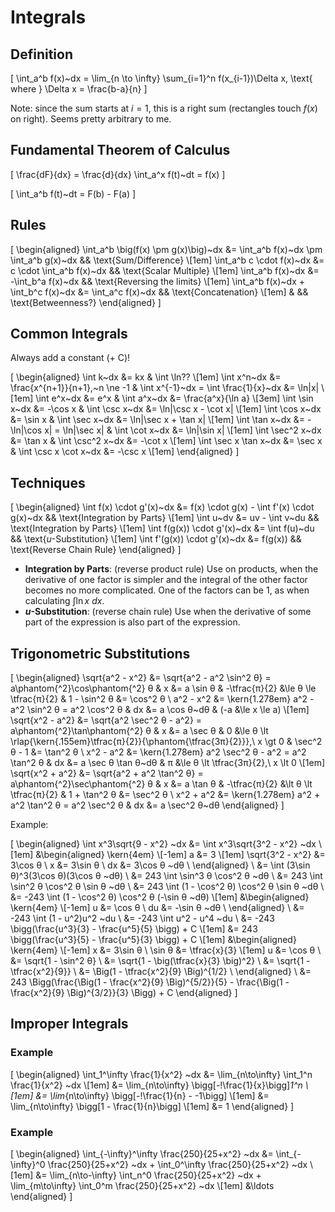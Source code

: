 # Integrals

## Definition

\[
  \int_a^b f(x)~dx = \lim_{n \to \infty} \sum_{i=1}^n f(x_{i-1})\Delta x, \text{ where } \Delta x = \frac{b-a}{n}
\]

Note: since the sum starts at $i=1$, this is a right sum (rectangles touch $f(x)$ on right). Seems pretty arbitrary to me.

## Fundamental Theorem of Calculus

\[
  \frac{dF}{dx} = \frac{d}{dx} \int_a^x f(t)~dt = f(x)
\]

\[
  \int_a^b f(t)~dt = F(b) - F(a)
\]

## Rules

\[
  \begin{aligned}
    \int_a^b \big(f(x) \pm g(x)\big)~dx &= \int_a^b f(x)~dx \pm \int_a^b g(x)~dx   && \text{Sum/Difference}       \\[1em]
               \int_a^b c \cdot f(x)~dx &= c \cdot \int_a^b f(x)~dx                && \text{Scalar Multiple}      \\[1em]
                       \int_a^b f(x)~dx &= -\int_b^a f(x)~dx                       && \text{Reversing the limits} \\[1em]
    \int_a^b f(x)~dx + \int_b^c f(x)~dx &= \int_a^c f(x)~dx                        && \text{Concatenation}        \\[1em]
                                        &                                          && \text{Betweenness?}
  \end{aligned}
\]

## Common Integrals

Always add a constant ($+ \text{ C}$)!

\[
  \begin{aligned}
                \int k~dx &= kx                         & \int \ln?? \\[1em]
           \int x^n~dx &= \frac{x^{n+1}}{n+1},~n \ne -1 & \int x^{-1}~dx = \int \frac{1}{x}~dx &= \ln|x| \\[1em]
              \int e^x~dx &= e^x                        &            \int a^x~dx &= \frac{a^x}{\ln a}    \\[3em]
           \int \sin x~dx &= -\cos x                    &         \int \csc x~dx &= \ln|\csc x - \cot x| \\[1em]
           \int \cos x~dx &= \sin x                     &         \int \sec x~dx &= \ln|\sec x + \tan x| \\[1em]
           \int \tan x~dx &= -\ln|\cos x| = \ln|\sec x| &         \int \cot x~dx &= \ln|\sin x|          \\[1em]
         \int \sec^2 x~dx &= \tan x                     &       \int \csc^2 x~dx &= -\cot x              \\[1em]
    \int \sec x \tan x~dx &= \sec x                     &  \int \csc x \cot x~dx &= -\csc x              \\[1em]
  \end{aligned}
\]

## Techniques

\[
  \begin{aligned}
        \int f(x) \cdot g'(x)~dx &= f(x) \cdot g(x) - \int f'(x) \cdot g(x)~dx && \text{Integration by Parts} \\[1em]
                       \int u~dv &= uv - \int v~du                             && \text{Integration by Parts} \\[1em]
     \int f(g(x)) \cdot g'(x)~dx &= \int f(u)~du                               && \text{$u$-Substitution}     \\[1em]
    \int f'(g(x)) \cdot g'(x)~dx &= f(g(x))                                    && \text{Reverse Chain Rule}
  \end{aligned}
\]

 - **Integration by Parts**: (reverse product rule) Use on products, when the derivative of one factor is simpler and the integral of the other factor becomes no more complicated. One of the factors can be $1$, as when calculating $\int \ln x~dx$.
 - **$u$-Substitution**: (reverse chain rule) Use when the derivative of some part of the expression is also part of the expression.

## Trigonometric Substitutions

\[
  \begin{aligned}
     \sqrt{a^2 - x^2} &= \sqrt{a^2 - a^2 \sin^2 θ} = a\phantom{^2}\cos\phantom{^2} θ &
                    x &= a \sin θ &
        -\tfrac{π}{2} &\le θ \le \tfrac{π}{2} &
         1 - \sin^2 θ &= \cos^2 θ                        \\
            a^2 - x^2 &= \kern{1.278em} a^2 - a^2 \sin^2 θ = a^2 \cos^2 θ &
                   dx &= a \cos θ~dθ &
                  (-a &\le x \le a)                      \\[1em]
     \sqrt{x^2 - a^2} &= \sqrt{a^2 \sec^2 θ - a^2} = a\phantom{^2}\tan\phantom{^2} θ &
                    x &= a \sec θ &
                    0 &\le θ \lt \rlap{\kern{.155em}\tfrac{π}{2}}{\phantom{\tfrac{3π}{2}}},\ x \gt 0 &
         \sec^2 θ - 1 &= \tan^2 θ                        \\
            x^2 - a^2 &= \kern{1.278em} a^2 \sec^2 θ - a^2 = a^2 \tan^2 θ &
                   dx &= a \sec θ \tan θ~dθ &
                    π &\le θ \lt \tfrac{3π}{2},\ x \lt 0 \\[1em]
     \sqrt{x^2 + a^2} &= \sqrt{a^2 + a^2 \tan^2 θ} = a\phantom{^2}\sec\phantom{^2} θ &
                    x &= a \tan θ &
        -\tfrac{π}{2} &\lt θ \lt \tfrac{π}{2} &
         1 + \tan^2 θ &= \sec^2 θ                        \\
            x^2 + a^2 &= \kern{1.278em} a^2 + a^2 \tan^2 θ = a^2 \sec^2 θ &
                   dx &= a \sec^2 θ~dθ
  \end{aligned}
\]

Example:

\[
  \begin{aligned}
    \int x^3\sqrt{9 - x^2} ~dx
    &= \int x^3\sqrt{3^2 - x^2} ~dx                        \\[1em]
    &\begin{aligned}
            \kern{4em}                                         \\[-1em]
                     a &= 3                                    \\[1em]
      \sqrt{3^2 - x^2} &= 3\cos θ                              \\
                     x &= 3\sin θ                              \\
                    dx &= 3\cos θ ~dθ                          \\
    \end{aligned}                                          \\
    &= \int (3\sin θ)^3(3\cos θ)(3\cos θ ~dθ)              \\
    &=  243 \int \sin^3 θ \cos^2 θ ~dθ                     \\
    &=  243 \int \sin^2 θ \cos^2 θ \sin θ ~dθ              \\
    &=  243 \int (1 - \cos^2 θ) \cos^2 θ   \sin θ ~dθ      \\
    &= -243 \int (1 - \cos^2 θ) \cos^2 θ (-\sin θ ~dθ)     \\[1em]
    &\begin{aligned}
      \kern{4em}                                               \\[-1em]
      u &= \cos θ                                              \\
      du &= -\sin θ ~dθ                                        \\
    \end{aligned}                                          \\
    &= -243 \int (1 - u^2)u^2 ~du                          \\
    &= -243 \int u^2 - u^4 ~du                             \\
    &= -243 \bigg(\frac{u^3}{3} - \frac{u^5}{5} \bigg) + C \\[1em]
    &=  243 \bigg(\frac{u^3}{5} - \frac{u^5}{3} \bigg) + C \\[1em]
    &\begin{aligned}
            \kern{4em}                                         \\[-1em]
                     x &= 3\sin θ                              \\
                \sin θ &= \tfrac{x}{3}                         \\[1em]
                     u &= \cos θ                               \\
                       &= \sqrt{1 - \sin^2 θ}                  \\
                       &= \sqrt{1 - \big(\tfrac{x}{3} \big)^2} \\
                       &= \sqrt{1 - \tfrac{x^2}{9}}            \\
                       &= \Big(1 - \tfrac{x^2}{9} \Big)^{1/2}  \\
    \end{aligned}                                          \\
    &= 243 \Bigg(\frac{\Big(1 - \frac{x^2}{9} \Big)^{5/2}}{5} - \frac{\Big(1 - \frac{x^2}{9} \Big)^{3/2}}{3} \Bigg) + C
  \end{aligned}
\]

## Improper Integrals

### Example

\[
  \begin{aligned}
  \int_1^\infty \frac{1}{x^2} ~dx &= \lim_{n\to\infty} \int_1^n \frac{1}{x^2} ~dx      \\[1em]
                                  &= \lim_{n\to\infty} \bigg[-\!\frac{1}{x}\bigg]_1^n  \\[1em]
                                  &= \lim_{n\to\infty} \bigg[-\!\frac{1}{n} - -1\bigg] \\[1em]
                                  &= \lim_{n\to\infty} \bigg[1 - \frac{1}{n}\bigg]     \\[1em]
                                  &= 1
  \end{aligned}
\]

### Example

\[
  \begin{aligned}
    \int_{-\infty}^\infty \frac{250}{25+x^2} ~dx
 &= \int_{-\infty}^0 \frac{250}{25+x^2} ~dx + \int_0^\infty \frac{250}{25+x^2} ~dx \\[1em]
 &= \lim_{n\to-\infty} \int_n^0 \frac{250}{25+x^2} ~dx + \lim_{m\to\infty} \int_0^m \frac{250}{25+x^2} ~dx \\[1em]
 &\ldots
  \end{aligned}
\]
